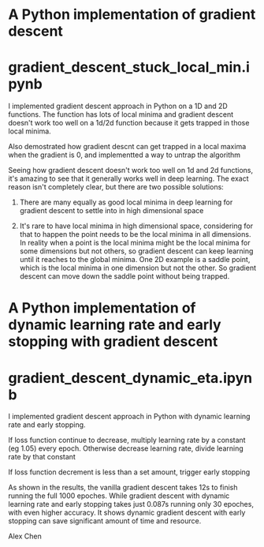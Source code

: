 # A Python implementation of gradient descent
# gradient_descent_stuck_local_min.ipynb

I implemented gradient descent approach in Python on a 1D and 2D functions. The function has lots of local minima
and gradient descent doesn't work too well on a 1d/2d function because it gets trapped in those local minima.

Also demostrated how gradient descnt can get trapped in a local maxima when the gradient is 0, and implementted a way to untrap the algorithm

Seeing how gradient descent doesn't work too well on 1d and 2d functions, it's amazing to see that it generally works well in deep learning. The exact reason isn't completely clear, but there are two possible solutions:

1. There are many equally as good local minima in deep learning for gradient descent to settle into in high dimensional space

2. It's rare to have local minima in high dimensional space, considering for that to happen the point needs to be the local minima in all dimensions. In reality when a point is the local minima might be the local minima for some dimensions but not others, so gradient descent can keep learning until it reaches to the global minima. One 2D example is a saddle point, which is the local minima in one dimension but not the other. So gradient descent can move down the saddle point without being trapped.

# A Python implementation of dynamic learning rate and early stopping with gradient descent
# gradient_descent_dynamic_eta.ipynb

I implemented gradient descent approach in Python with dynamic learning rate and early stopping. 

If loss function continue to decrease, multiply learning rate by a constant (eg 1.05) every epoch. Otherwise decrease learning rate, divide learning rate by that constant

If loss function decrement is less than a set amount, trigger early stopping

As shown in the results, the vanilla gradient descent takes 12s to finish running the full 1000 epoches. While gradient descent with dynamic learning rate and early stopping takes just 0.087s running only 30 epoches, with even higher accuracy. It shows dynamic gradient descent with early stopping can save significant amount of time and resource. 

Alex Chen
